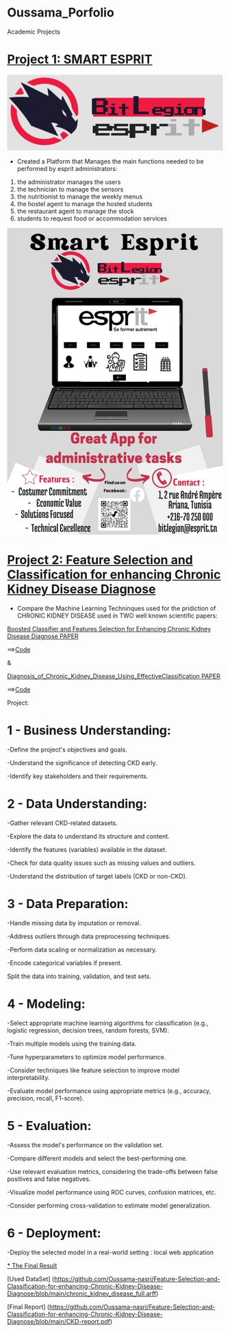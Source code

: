 # Oussama_Porfolio
Academic Projects 

# [Project 1: SMART ESPRIT](https://github.com/Oussama-nasri/Smart-Esprit)

![](images/logo_final.png)
* Created a Platform that Manages the main functions needed to be performed by esprit administrators:
1.  the administrator  manages the users
2.  the technician to manage the sensors
3.  the nutritionist to manage the weekly menus
4.  the hostel agent to manage the hosted students
5.  the restaurant agent to manage the stock
6.  students to request food or accommodation services


![](/images/Smart_Esprit2-1.png)



# [Project 2: Feature Selection and Classification for enhancing Chronic Kidney Disease Diagnose](https://github.com/Oussama-nasri/Feature-Selection-and-Classification-for-enhancing-Chronic-Kidney-Disease-Diagnose)

* Compare the Machine Learning Techninques used for the pridiction of CHRONIC KIDNEY DISEASE used in TWO well known scientific papers:

[Boosted Classifier and Features Selection for Enhancing Chronic Kidney Disease Diagnose PAPER](https://github.com/Oussama-nasri/Feature-Selection-and-Classification-for-enhancing-Chronic-Kidney-Disease-Diagnose/blob/main/Boosted%20Classifier%20and%20Features%20Selection%20for%20Enhancing%20Chronic%20Kidney%20Disease%20Diagnose.pdf)

==>[Code](https://github.com/Oussama-nasri/Feature-Selection-and-Classification-for-enhancing-Chronic-Kidney-Disease-Diagnose/blob/main/P2%20Boosted%20Classifier%20and%20Features%20Selection%20for%20Enhancing%20Chronic%20Kidney%20Disease%20Diagnose%20(1)%20(1).ipynb)

&

[Diagnosis_of_Chronic_Kidney_Disease_Using_EffectiveClassification PAPER](https://github.com/Oussama-nasri/Feature-Selection-and-Classification-for-enhancing-Chronic-Kidney-Disease-Diagnose/blob/main/Diagnosis_of_Chronic_Kidney_Disease_Using_EffectiveClassification.pdf)

==>[Code](https://github.com/Oussama-nasri/Feature-Selection-and-Classification-for-enhancing-Chronic-Kidney-Disease-Diagnose/blob/main/P1%20Diagnosis_of_Chronic_Kidney_Disease_Using_EffectiveClassification%20(7)%20(1).ipynb)

Project:

# 1 - Business Understanding:

-Define the project's objectives and goals.

-Understand the significance of detecting CKD early.

-Identify key stakeholders and their requirements.

# 2 - Data Understanding:

-Gather relevant CKD-related datasets.

-Explore the data to understand its structure and content.

-Identify the features (variables) available in the dataset.

-Check for data quality issues such as missing values and outliers.

-Understand the distribution of target labels (CKD or non-CKD).

# 3 - Data Preparation:

-Handle missing data by imputation or removal.

-Address outliers through data preprocessing techniques.

-Perform data scaling or normalization as necessary.

-Encode categorical variables if present.

Split the data into training, validation, and test sets.

# 4 - Modeling:

-Select appropriate machine learning algorithms for classification (e.g., logistic regression, decision trees, random forests, SVM).

-Train multiple models using the training data.

-Tune hyperparameters to optimize model performance.

-Consider techniques like feature selection to improve model interpretability.

-Evaluate model performance using appropriate metrics (e.g., accuracy, precision, recall, F1-score).

# 5 - Evaluation:

-Assess the model's performance on the validation set.

-Compare different models and select the best-performing one.

-Use relevant evaluation metrics, considering the trade-offs between false positives and false negatives.

-Visualize model performance using ROC curves, confusion matrices, etc.

-Consider performing cross-validation to estimate model generalization.

# 6 - Deployment:

-Deploy the selected model in a real-world setting  : local web application




[ * The Final Result](https://github.com/Oussama-nasri/Feature-Selection-and-Classification-for-enhancing-Chronic-Kidney-Disease-Diagnose/blob/main/Enhancement%20.ipynb)

[Used DataSet] (https://github.com/Oussama-nasri/Feature-Selection-and-Classification-for-enhancing-Chronic-Kidney-Disease-Diagnose/blob/main/chronic_kidney_disease_full.arff)

[Final  Report] (https://github.com/Oussama-nasri/Feature-Selection-and-Classification-for-enhancing-Chronic-Kidney-Disease-Diagnose/blob/main/CKD-report.pdf)




